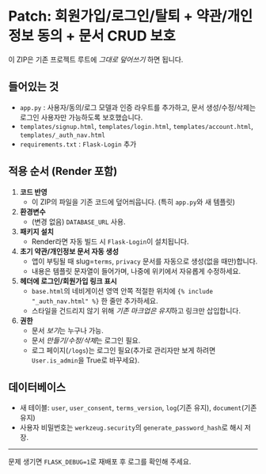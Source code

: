 # Patch: 회원가입/로그인/탈퇴 + 약관/개인정보 동의 + 문서 CRUD 보호

이 ZIP은 기존 프로젝트 루트에 *그대로 덮어쓰기* 하면 됩니다.

## 들어있는 것
- `app.py` : 사용자/동의/로그 모델과 인증 라우트를 추가하고, 문서 생성/수정/삭제는 로그인 사용자만 가능하도록 보호했습니다.
- `templates/signup.html`, `templates/login.html`, `templates/account.html`, `templates/_auth_nav.html`
- `requirements.txt` : `Flask-Login` 추가

## 적용 순서 (Render 포함)
1) **코드 반영**
   - 이 ZIP의 파일을 기존 코드에 덮어씌웁니다. (특히 `app.py`와 새 템플릿)
2) **환경변수**
   - (변경 없음) `DATABASE_URL` 사용.
3) **패키지 설치**
   - Render라면 자동 빌드 시 `Flask-Login`이 설치됩니다.
4) **초기 약관/개인정보 문서 자동 생성**
   - 앱이 부팅될 때 slug=`terms`, `privacy` 문서를 자동으로 생성(없을 때만)합니다.
   - 내용은 템플릿 문자열이 들어가며, 나중에 위키에서 자유롭게 수정하세요.
5) **헤더에 로그인/회원가입 링크 표시**
   - `base.html`의 네비게이션 영역 안쪽 적절한 위치에 `{% include "_auth_nav.html" %}` 한 줄만 추가하세요.
   - 스타일을 건드리지 않기 위해 *기존 마크업은 유지*하고 링크만 삽입합니다.
6) **권한**
   - 문서 *보기*는 누구나 가능.
   - 문서 *만들기/수정/삭제*는 로그인 필요.
   - 로그 페이지(`/logs`)는 로그인 필요(추가로 관리자만 보게 하려면 `User.is_admin`을 True로 바꾸세요).

## 데이터베이스
- 새 테이블: `user`, `user_consent`, `terms_version`, `log`(기존 유지), `document`(기존 유지)
- 사용자 비밀번호는 `werkzeug.security`의 `generate_password_hash`로 해시 저장.

---

문제 생기면 `FLASK_DEBUG=1`로 재배포 후 로그를 확인해 주세요.
